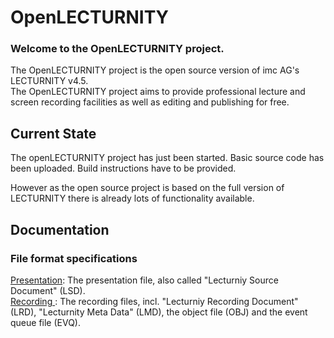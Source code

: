 OpenLECTURNITY
==============

### Welcome to the OpenLECTURNITY project.

The OpenLECTURNITY project is the open source version of imc AG's LECTURNITY v4.5.  
The OpenLECTURNITY project aims to provide professional lecture and screen recording facilities as well as editing and publishing for free.


Current State
-------------

The openLECTURNITY project has just been started. Basic source code has been uploaded. Build instructions have to be provided.

However as the open source project is based on the full version of LECTURNITY there is already lots of functionality available.


Documentation
-------------

### File format specifications

[Presentation](tree/master/doc/lecturnitySourceDocuments): The presentation file, also called "Lecturniy Source Document" (LSD).  
[Recording ](tree/master/doc/lecturnityRecordings): The recording files, incl. "Lecturniy Recording Document" (LRD), "Lecturnity Meta Data" (LMD), the object file (OBJ) and the event queue file (EVQ).

